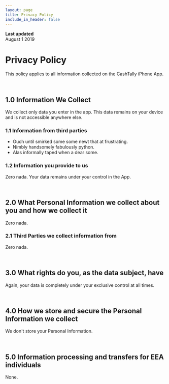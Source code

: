 ```yaml
---
layout: page
title: Privacy Policy
include_in_header: false
---
```


**Last updated**  
August 1 2019

# Privacy Policy
This policy applies to all information collected on the CashTally iPhone App.

<br>

## 1.0 Information We Collect
We collect only data you enter in the app.  This data remains on your device and is not accessible anywhere else.

### 1.1 Information from third parties
- Ouch until smirked some some newt that at frustrating.
- Nimbly handsomely fabulously python.
- Alas informally taped when a dear some.

### 1.2 Information you provide to us 
Zero nada.  Your data remains under your control in the App.

<br>

## 2.0 What Personal Information we collect about you and how we collect it
Zero nada.

### 2.1 Third Parties we collect information from
Zero nada.

<br>

## 3.0 What rights do you, as the data subject, have
Again, your data is completely under your exclusive control at all times.

<br>

## 4.0 How we store and secure the Personal Information we collect
We don't store your Personal Information.

<br>

## 5.0 Information processing and transfers for EEA individuals
None.
